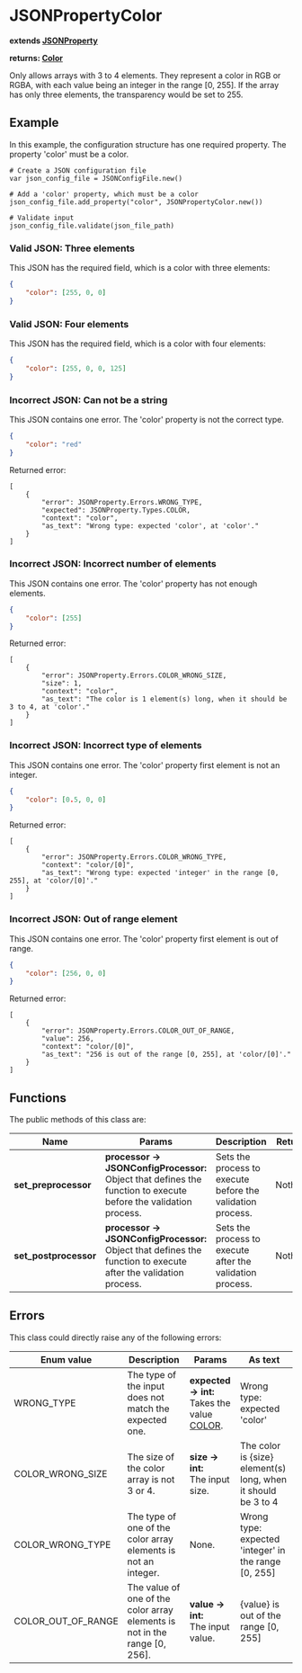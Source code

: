 # JSONPropertyColor

**extends [JSONProperty](./JSON-PROPERTY.md)**

**returns: [Color](https://docs.godotengine.org/en/stable/classes/class_color.html?highlight=Color)**

Only allows arrays with 3 to 4 elements. They represent a color in RGB or RGBA, with each value being an integer in the range [0, 255]. If the array has only three elements, the transparency would be set to 255.

## Example

In this example, the configuration structure has one required property. The property 'color' must be a color.

```GDScript
# Create a JSON configuration file
var json_config_file = JSONConfigFile.new()

# Add a 'color' property, which must be a color
json_config_file.add_property("color", JSONPropertyColor.new())

# Validate input
json_config_file.validate(json_file_path)
```

### Valid JSON: Three elements

This JSON has the required field, which is a color with three elements:

```JSON
{
    "color": [255, 0, 0]
}
```

### Valid JSON: Four elements

This JSON has the required field, which is a color with four elements:

```JSON
{
    "color": [255, 0, 0, 125]
}
```

### Incorrect JSON: Can not be a string

This JSON contains one error. The 'color' property is not the correct type.

```JSON
{
    "color": "red"
}
```

Returned error:

```GDScript
[
    {
        "error": JSONProperty.Errors.WRONG_TYPE,
        "expected": JSONProperty.Types.COLOR,
        "context": "color",
        "as_text": "Wrong type: expected 'color', at 'color'."
    }
]
```

### Incorrect JSON: Incorrect number of elements

This JSON contains one error. The 'color' property has not enough elements.

```JSON
{
    "color": [255]
}
```

Returned error:

```GDScript
[
    {
        "error": JSONProperty.Errors.COLOR_WRONG_SIZE,
        "size": 1,
        "context": "color",
        "as_text": "The color is 1 element(s) long, when it should be 3 to 4, at 'color'."
    }
]
```

### Incorrect JSON: Incorrect type of elements

This JSON contains one error. The 'color' property first element is not an integer.

```JSON
{
    "color": [0.5, 0, 0]
}
```

Returned error:

```GDScript
[
    {
        "error": JSONProperty.Errors.COLOR_WRONG_TYPE,
        "context": "color/[0]",
        "as_text": "Wrong type: expected 'integer' in the range [0, 255], at 'color/[0]'."
    }
]
```

### Incorrect JSON: Out of range element

This JSON contains one error. The 'color' property first element is out of range.

```JSON
{
    "color": [256, 0, 0]
}
```

Returned error:

```GDScript
[
    {
        "error": JSONProperty.Errors.COLOR_OUT_OF_RANGE,
        "value": 256,
        "context": "color/[0]",
        "as_text": "256 is out of the range [0, 255], at 'color/[0]'."
    }
]
```

## Functions

The public methods of this class are:

| Name | Params | Description | Returns |
|-|-|-|-|
| **set_preprocessor** | **processor -> JSONConfigProcessor:** <br> Object that defines the function to execute before the validation process. | Sets the process to execute before the validation process. | Nothing. |
| **set_postprocessor** | **processor -> JSONConfigProcessor:** <br> Object that defines the function to execute after the validation process. | Sets the process to execute after the validation process. | Nothing. |

## Errors

This class could directly raise any of the following errors:

| Enum value | Description | Params | As text |
|-|-|-|-|
| WRONG_TYPE | The type of the input does not match the expected one. | **expected -> int:** <br> Takes the value [COLOR](./ENUMS.md). | Wrong type: expected 'color' |
| COLOR_WRONG_SIZE | The size of the color array is not 3 or 4. | **size -> int:** <br> The input size. | The color is {size} element(s) long, when it should be 3 to 4 |
| COLOR_WRONG_TYPE | The type of one of the color array elements is not an integer. | None. | Wrong type: expected 'integer' in the range [0, 255] |
| COLOR_OUT_OF_RANGE | The value of one of the color array elements is not in the range [0, 256]. | **value -> int:** <br> The input value. | {value} is out of the range [0, 255] |